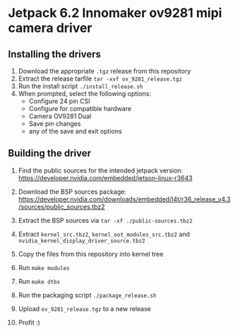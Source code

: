 # Jetpack 6.2 Innomaker ov9281 mipi camera driver

## Installing the drivers

1. Download the appropriate `.tgz` release from this repository 
2. Extract the release tarfile `tar -xvf ov_9281_release.tgz`
3. Run the install script `./install_release.sh`
4. When prompted, select the following options:
   - Configure 24 pin CSI
   - Configure for compatible hardware
   - Camera OV9281 Dual
   - Save pin changes
   - any of the save and exit options

## Building the driver
1. Find the public sources for the intended jetpack version: https://developer.nvidia.com/embedded/jetson-linux-r3643
2. Download the BSP sources package: https://developer.nvidia.com/downloads/embedded/l4t/r36_release_v4.3/sources/public_sources.tbz2
3. Extract the BSP sources via `tar -xf ./public-sources.tbz2`
4. Extract `kernel_src.tbz2`, `kernel_oot_modules_src.tbz2` and `nvidia_kernel_display_driver_source.tbz2`
5. Copy the files from this repository into kernel tree

6. Run `make modules`
7. Run `make dtbs`

8. Run the packaging script `./package_release.sh`
9. Upload `ov_9281_release.tgz` to a new release
10. Profit :)

